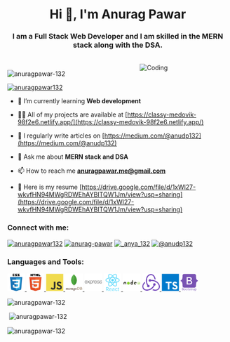 <h1 align="center">Hi 👋, I'm Anurag Pawar</h1>
<h3 align="center">I am a Full Stack Web Developer and I am skilled in the MERN stack along with the DSA.</h3>
</br>
<img align="right" width="40%" height="auto" src="https://i.pinimg.com/originals/e1/f3/41/e1f3413bf5036045713341394f617225.gif" alt="Coding" />

<p align="left"> <img src="https://komarev.com/ghpvc/?username=anuragpawar-132&label=Profile%20views&color=0e75b6&style=flat" alt="anuragpawar-132" /> </p>

<p align="left"> <a href="https://twitter.com/anuragpawar132" target="blank"><img src="https://img.shields.io/twitter/follow/anuragpawar132?logo=twitter&style=for-the-badge" alt="anuragpawar132" /></a> </p>

- 🌱 I’m currently learning **Web development**

- 👨‍💻 All of my projects are available at [https://classy-medovik-98f2e6.netlify.app/](https://classy-medovik-98f2e6.netlify.app/)

- 📝 I regularly write articles on [https://medium.com/@anudp132](https://medium.com/@anudp132)

- 💬 Ask me about **MERN stack and DSA**

- 📫 How to reach me **anuragpawar.me@gmail.com**

- 📄 Here is my resume [https://drive.google.com/file/d/1xWl27-wkvfHN94MWgRDWEhAYBITQW1Jm/view?usp=sharing](https://drive.google.com/file/d/1xWl27-wkvfHN94MWgRDWEhAYBITQW1Jm/view?usp=sharing)

<h3 align="left">Connect with me:</h3>
<p align="left">
<a href="https://twitter.com/anuragpawar132" target="blank"><img align="center" src="https://raw.githubusercontent.com/rahuldkjain/github-profile-readme-generator/master/src/images/icons/Social/twitter.svg" alt="anuragpawar132" height="30" width="40" /></a>
<a href="https://linkedin.com/in/anurag-pawar" target="blank"><img align="center" src="https://raw.githubusercontent.com/rahuldkjain/github-profile-readme-generator/master/src/images/icons/Social/linked-in-alt.svg" alt="anurag-pawar" height="30" width="40" /></a>
<a href="https://instagram.com/_anya_132" target="blank"><img align="center" src="https://raw.githubusercontent.com/rahuldkjain/github-profile-readme-generator/master/src/images/icons/Social/instagram.svg" alt="_anya_132" height="30" width="40" /></a>
<a href="https://medium.com/@anudp132" target="blank"><img align="center" src="https://raw.githubusercontent.com/rahuldkjain/github-profile-readme-generator/master/src/images/icons/Social/medium.svg" alt="@anudp132" height="30" width="40" /></a>
</p>

<h3 align="left">Languages and Tools:</h3>
<p align="left"> <a href="https://www.w3schools.com/css/" target="_blank" rel="noreferrer"> <img src="https://raw.githubusercontent.com/devicons/devicon/master/icons/css3/css3-original-wordmark.svg" alt="css3" width="40" height="40"/> </a><a href="https://www.w3.org/html/" target="_blank" rel="noreferrer"> <img src="https://raw.githubusercontent.com/devicons/devicon/master/icons/html5/html5-original-wordmark.svg" alt="html5" width="40" height="40"/> </a> <a href="https://developer.mozilla.org/en-US/docs/Web/JavaScript" target="_blank" rel="noreferrer"> <img src="https://raw.githubusercontent.com/devicons/devicon/master/icons/javascript/javascript-original.svg" alt="javascript" width="40" height="40"/> </a> <a href="https://www.mongodb.com/" target="_blank" rel="noreferrer"> <img src="https://raw.githubusercontent.com/devicons/devicon/master/icons/mongodb/mongodb-original-wordmark.svg" alt="mongodb" width="40" height="40"/> </a><a href="https://expressjs.com" target="_blank" rel="noreferrer"> <img src="https://raw.githubusercontent.com/devicons/devicon/master/icons/express/express-original-wordmark.svg" alt="express" width="40" height="40"/> </a>  <a href="https://reactjs.org/" target="_blank" rel="noreferrer"> <img src="https://raw.githubusercontent.com/devicons/devicon/master/icons/react/react-original-wordmark.svg" alt="react" width="40" height="40"/> </a> <a href="https://nodejs.org" target="_blank" rel="noreferrer"> <img src="https://raw.githubusercontent.com/devicons/devicon/master/icons/nodejs/nodejs-original-wordmark.svg" alt="nodejs" width="40" height="40"/> </a> <a href="https://redux.js.org" target="_blank" rel="noreferrer"> <img src="https://raw.githubusercontent.com/devicons/devicon/master/icons/redux/redux-original.svg" alt="redux" width="40" height="40"/> </a> <a href="https://www.typescriptlang.org/" target="_blank" rel="noreferrer"> <img src="https://raw.githubusercontent.com/devicons/devicon/master/icons/typescript/typescript-original.svg" alt="typescript" width="40" height="40"/> </a> <a href="https://getbootstrap.com" target="_blank" rel="noreferrer"> <img src="https://raw.githubusercontent.com/devicons/devicon/master/icons/bootstrap/bootstrap-plain-wordmark.svg" alt="bootstrap" width="40" height="40"/> </a>  </p>

<p><img align="left" src="https://github-readme-stats.vercel.app/api/top-langs?username=anuragpawar-132&show_icons=true&locale=en&layout=compact" alt="anuragpawar-132" /></p>
</br>

<p>&nbsp;<img align="center" src="https://github-readme-stats.vercel.app/api?username=anuragpawar-132&show_icons=true&locale=en" alt="anuragpawar-132" /></p>

<p><img align="center" src="https://github-readme-streak-stats.herokuapp.com/?user=anuragpawar-132&" alt="anuragpawar-132" /></p>
